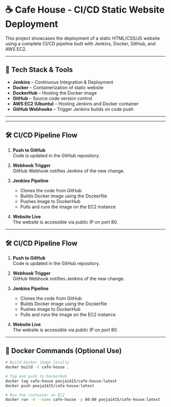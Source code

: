 # ☕ Cafe House - CI/CD Static Website Deployment

This project showcases the deployment of a static HTML/CSS/JS website using a complete CI/CD pipeline built with Jenkins, Docker, GitHub, and AWS EC2.

---

## 🧰 Tech Stack & Tools

- **Jenkins** – Continuous Integration & Deployment
- **Docker** – Containerization of static website
- **DockerHub** – Hosting the Docker image
- **GitHub** – Source code version control
- **AWS EC2 (Ubuntu)** – Hosting Jenkins and Docker container
- **GitHub Webhooks** – Trigger Jenkins builds on code push

---


---

## 🛠️ CI/CD Pipeline Flow

1. **Push to GitHub**  
   Code is updated in the GitHub repository.

2. **Webhook Trigger**  
   GitHub Webhook notifies Jenkins of the new change.

3. **Jenkins Pipeline**  
   - Clones the code from GitHub  
   - Builds Docker image using the Dockerfile  
   - Pushes image to DockerHub  
   - Pulls and runs the image on the EC2 instance

4. **Website Live**  
   The website is accessible via public IP on port 80.

---


## 🛠️ CI/CD Pipeline Flow

1. **Push to GitHub**  
   Code is updated in the GitHub repository.

2. **Webhook Trigger**  
   GitHub Webhook notifies Jenkins of the new change.

3. **Jenkins Pipeline**  
   - Clones the code from GitHub  
   - Builds Docker image using the Dockerfile  
   - Pushes image to DockerHub  
   - Pulls and runs the image on the EC2 instance

4. **Website Live**  
   The website is accessible via public IP on port 80.

---

## 🐳 Docker Commands (Optional Use)

```bash
# Build Docker image locally
docker build -t cafe-house .

# Tag and push to DockerHub
docker tag cafe-house pooja1415/cafe-house:latest
docker push pooja1415/cafe-house:latest

# Run the container on EC2
docker run -d --name cafe-house -p 80:80 pooja1415/cafe-house:latest

